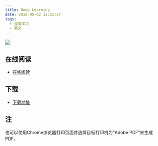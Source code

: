 ```yaml
---
title: Deep Learning
date: 2016-05-02 12:31:57
tags:
  - 深度学习
  - 英文
---
```


![](http://ww4.sinaimg.cn/large/841aea59jw1f3gxl8yc99j20go0lf746.jpg)

<!--more-->

## 在线阅读 ##

+ [在线阅读](http://www.deeplearningbook.org/)

## 下载 ##

+ [下载地址](https://github.com/HFTrader/DeepLearningBook/raw/master/DeepLearningBook.pdf)

## 注 ##

也可以使用Chrome浏览器打印页面并选择目标打印机为“Adobe PDF”来生成PDF。
